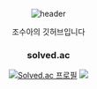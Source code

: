 <div align="center">

![header](https://capsule-render.vercel.app/api?type=rounded&color=timeGradient&text=Welcome%20to%20Zhaoxiuya's%20GitHub%20&animation=twinkling&fontSize=40&fontAlignY=50&fontAlign=50&height=180)

조수아의 깃허브입니다

### solved.ac
[![Solved.ac 프로필](http://mazassumnida.wtf/api/v2/generate_badge?boj=zhaoxiuya)](https://solved.ac/{zhaoxiuya})  <img src="http://mazandi.herokuapp.com/api?handle=zhaoxiuya&theme=dark"/>
 
</div>
